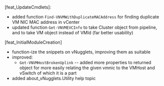 \[feat_UpdateCmdlets]:

- added function `Find-VNVMWithDuplicateMACAddress` for finding duplicate VM NIC MAC address in vCenter
- updated function `Get-VNVMEVCInfo` to take Cluster object from pipeline, and to take VM object instead of VMId (far better usability)


\[feat_InitialModuleCreation]

- function-ize the snippets on vNugglets, improving them as suitable
- improved:
  - `Get-VNVMHostBrokenUplink` -- added more properties to returned object for more easily relating the given vmnic to the VMHost and vSwitch of which it is a part
- added about_vNugglets.Utility help topic
